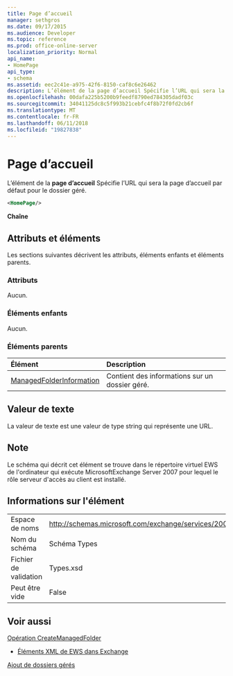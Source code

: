 ```yaml
---
title: Page d’accueil
manager: sethgros
ms.date: 09/17/2015
ms.audience: Developer
ms.topic: reference
ms.prod: office-online-server
localization_priority: Normal
api_name:
- HomePage
api_type:
- schema
ms.assetid: eec2c41e-a975-42f6-8150-caf8c6e26462
description: L’élément de la page d’accueil Spécifie l’URL qui sera la page d’accueil par défaut pour le dossier géré.
ms.openlocfilehash: 00dafa225b5200b9feedf8790ed784305dadf03c
ms.sourcegitcommit: 34041125dc8c5f993b21cebfc4f8b72f0fd2cb6f
ms.translationtype: MT
ms.contentlocale: fr-FR
ms.lasthandoff: 06/11/2018
ms.locfileid: "19827838"
---
```

# <a name="homepage"></a>Page d’accueil

L’élément de la **page d’accueil** Spécifie l’URL qui sera la page d’accueil par défaut pour le dossier géré. 
  
```xml
<HomePage/>
```

 **Chaîne**
## <a name="attributes-and-elements"></a>Attributs et éléments

Les sections suivantes décrivent les attributs, éléments enfants et éléments parents.
  
### <a name="attributes"></a>Attributs

Aucun.
  
### <a name="child-elements"></a>Éléments enfants

Aucun.
  
### <a name="parent-elements"></a>Éléments parents

|**Élément**|**Description**|
|:-----|:-----|
|[ManagedFolderInformation](managedfolderinformation.md) <br/> |Contient des informations sur un dossier géré.  <br/> |
   
## <a name="text-value"></a>Valeur de texte

La valeur de texte est une valeur de type string qui représente une URL.
  
## <a name="remarks"></a>Note

Le schéma qui décrit cet élément se trouve dans le répertoire virtuel EWS de l'ordinateur qui exécute MicrosoftExchange Server 2007 pour lequel le rôle serveur d'accès au client est installé.
  
## <a name="element-information"></a>Informations sur l'élément

|||
|:-----|:-----|
|Espace de noms  <br/> |http://schemas.microsoft.com/exchange/services/2006/types  <br/> |
|Nom du schéma  <br/> |Schéma Types  <br/> |
|Fichier de validation  <br/> |Types.xsd  <br/> |
|Peut être vide  <br/> |False  <br/> |
   
## <a name="see-also"></a>Voir aussi



[Opération CreateManagedFolder](createmanagedfolder-operation.md)


- [Éléments XML de EWS dans Exchange](ews-xml-elements-in-exchange.md)


[Ajout de dossiers gérés](http://msdn.microsoft.com/library/846658c6-7043-40fb-8439-19f97c2a967f%28Office.15%29.aspx)

